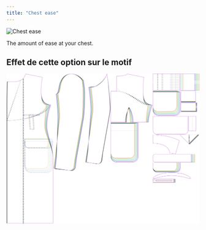 ```yaml
---
title: "Chest ease"
---
```


![Chest ease](./chestease.svg)

The amount of ease at your chest.

## Effet de cette option sur le motif

![This image shows the effect of this option by superimposing several variants that have a different value for this option](carlton_chestease_sample.svg "Effect of this option on the pattern")
